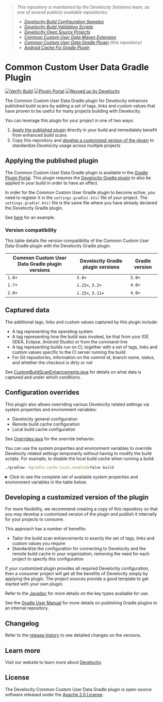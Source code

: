 > _This repository is maintained by the Develocity Solutions team, as one of several publicly available repositories:_
> - _[Develocity Build Configuration Samples][develocity-build-config-samples]_
> - _[Develocity Build Validation Scripts][develocity-build-validation-scripts]_
> - _[Develocity Open Source Projects][develocity-oss-projects]_
> - _[Common Custom User Data Maven Extension][ccud-maven-extension]_
> - _[Common Custom User Data Gradle Plugin][ccud-gradle-plugin] (this repository)_
> - _[Android Cache Fix Gradle Plugin][android-cache-fix-plugin]_

# Common Custom User Data Gradle Plugin

[![Verify Build](https://github.com/gradle/common-custom-user-data-gradle-plugin/actions/workflows/build-verification.yml/badge.svg?branch=main)](https://github.com/gradle/common-custom-user-data-gradle-plugin/actions/workflows/build-verification.yml)
[![Plugin Portal](https://img.shields.io/maven-metadata/v?metadataUrl=https://plugins.gradle.org/m2/com/gradle/common-custom-user-data-gradle-plugin/maven-metadata.xml&label=Plugin%20Portal)](https://plugins.gradle.org/plugin/com.gradle.common-custom-user-data-gradle-plugin)
[![Revved up by Develocity](https://img.shields.io/badge/Revved%20up%20by-Develocity-06A0CE?logo=Gradle&labelColor=02303A)](https://ge.solutions-team.gradle.com/scans)

The Common Custom User Data Gradle plugin for Develocity enhances published build scans
by adding a set of tags, links and custom values that have proven to be useful for many projects building with Develocity.

You can leverage this plugin for your project in one of two ways:
1. [Apply the published plugin](#applying-the-published-plugin) directly in your build and immediately benefit from enhanced build scans
2. Copy this repository and [develop a customized version of the plugin](#developing-a-customized-version-of-the-plugin) to standardize Develocity usage across multiple projects

## Applying the published plugin

The Common Custom User Data Gradle plugin is available in the [Gradle Plugin Portal](https://plugins.gradle.org/plugin/com.gradle.common-custom-user-data-gradle-plugin). This
plugin requires the [Develocity Gradle plugin](https://plugins.gradle.org/plugin/com.gradle.develocity) to also be applied in your build in order to have an effect.

In order for the Common Custom User Gradle plugin to become active, you need to register it in the `settings.gradle(.kts)` file of your project. The `settings.gradle(.kts)` file is the same
file where you have already declared the Develocity Gradle plugin.

See [here](settings.gradle.kts) for an example.

### Version compatibility

This table details the version compatibility of the Common Custom User Data Gradle plugin with the Develocity Gradle plugin.

| Common Custom User Data Gradle plugin versions | Develocity Gradle plugin versions        | Gradle version |
| ---------------------------------------------- | ---------------------------------------- | -------------- |
| `1.0+`                                         | `3.0+`                                   | `5.0+`         | 
| `1.7+`                                         | `1.15+`, `3.2+`                          | `4.0+`         |
| `2.0+`                                         | `1.15+`, `3.11+`                         | `4.0+`         |

## Captured data

The additional tags, links and custom values captured by this plugin include:
- A tag representing the operating system
- A tag representing how the build was invoked, be that from your IDE (IDEA, Eclipse, Android Studio) or from the command-line
- A tag representing builds run on CI, together with a set of tags, links and custom values specific to the CI server running the build
- For Git repositories, information on the commit id, branch name, status, and whether the checkout is dirty or not

See [CustomBuildScanEnhancements.java](./src/main/java/com/gradle/CustomBuildScanEnhancements.java) for details on what data is
captured and under which conditions.

## Configuration overrides

This plugin also allows overriding various Develocity related settings via system properties and environment variables:
- Develocity general configuration
- Remote build cache configuration
- Local build cache configuration

See [Overrides.java](./src/main/java/com/gradle/Overrides.java) for the override behavior.

You can use the system properties and environment variables to override Develocity related settings temporarily without having
to modify the build scripts. For example, to disable the local build cache when running a build:

```bash
./gradlew -Dgradle.cache.local.enabled=false build
```

<details>
  <summary>Click to see the complete set of available system properties and environment variables in the table below. </summary>

### Develocity settings

| Develocity API                  | System property                 | Environment variable            |
|:--------------------------------|:--------------------------------|:--------------------------------|
| develocity.server               | develocity.url                  | DEVELOCITY_URL                  |
| develocity.allowUntrustedServer | develocity.allowUntrustedServer | DEVELOCITY_ALLOWUNTRUSTEDSERVER |

### Local Build Cache settings

| Local Build Cache API                            | System property                                 | Environment variable                            |
|:-------------------------------------------------|:------------------------------------------------|:------------------------------------------------|
| buildCache.local.setEnabled                      | gradle.cache.local.enabled                      | GRADLE_CACHE_LOCAL_ENABLED                      |
| buildCache.local.setPush                         | gradle.cache.local.push                         | GRADLE_CACHE_LOCAL_PUSH                         |
| buildCache.local.setDirectory                    | gradle.cache.local.directory                    | GRADLE_CACHE_LOCAL_DIRECTORY                    |
| buildCache.local.setRemoveUnusedEntriesAfterDays | gradle.cache.local.removeUnusedEntriesAfterDays | GRADLE_CACHE_LOCAL_REMOVEUNUSEDENTRIESAFTERDAYS |

### HTTP Build Cache settings

| HTTP Build Cache API                       | System property                           | Environment variable                      |
|:-------------------------------------------|:------------------------------------------|:------------------------------------------|
| buildCache.remote.setEnabled               | gradle.cache.remote.enabled               | GRADLE_CACHE_REMOTE_ENABLED               |
| buildCache.remote.setPush                  | gradle.cache.remote.push                  | GRADLE_CACHE_REMOTE_PUSH                  |
| buildCache.remote.setAllowUntrustedServer  | gradle.cache.remote.allowUntrustedServer  | GRADLE_CACHE_REMOTE_ALLOWUNTRUSTEDSERVER  |
| buildCache.remote.setAllowInsecureProtocol | gradle.cache.remote.allowInsecureProtocol | GRADLE_CACHE_REMOTE_ALLOWINSECUREPROTOCOL |
| buildCache.remote.setUrl                   | gradle.cache.remote.url                   | GRADLE_CACHE_REMOTE_URL                   |

### Develocity Build Cache settings

| Develocity Build Cache API                 | System property                              | Environment variable                      |
|:-------------------------------------------|:---------------------------------------------|:------------------------------------------|
| buildCache.remote.setEnabled               | gradle.cache.remote.enabled                  | GRADLE_CACHE_REMOTE_ENABLED               |
| buildCache.remote.setPush                  | gradle.cache.remote.push                     | GRADLE_CACHE_REMOTE_PUSH                  |
| buildCache.remote.setAllowUntrustedServer  | gradle.cache.remote.allowUntrustedServer     | GRADLE_CACHE_REMOTE_ALLOWUNTRUSTEDSERVER  |
| buildCache.remote.setAllowInsecureProtocol | gradle.cache.remote.setAllowInsecureProtocol | GRADLE_CACHE_REMOTE_ALLOWINSECUREPROTOCOL |
| buildCache.remote.setServer                | gradle.cache.remote.server                   | GRADLE_CACHE_REMOTE_SERVER                |
| buildCache.remote.setPath                  | gradle.cache.remote.path                     | GRADLE_CACHE_REMOTE_PATH                  |

</details>

## Developing a customized version of the plugin

For more flexibility, we recommend creating a copy of this repository so that you may develop a customized version of the plugin and publish it internally for your projects to consume.

This approach has a number of benefits:
- Tailor the build scan enhancements to exactly the set of tags, links and custom values you require
- Standardize the configuration for connecting to Develocity and the remote build cache in your organization, removing the need for each project to specify this configuration

If your customized plugin provides all required Develocity configuration, then a consumer project will get all the benefits of Develocity simply by applying the plugin. The
project sources provide a good template to get started with your own plugin.

Refer to the [Javadoc](https://docs.gradle.com/enterprise/gradle-plugin/api/) for more details on the key types available for use.

See the [Gradle User Manual](https://docs.gradle.org/current/userguide/publishing_gradle_plugins.html#custom-plugin-repositories) for more details on publishing Gradle plugins to an internal repository.

## Changelog

Refer to the [release history](https://github.com/gradle/common-custom-user-data-gradle-plugin/releases) to see detailed changes on the versions.

## Learn more

Visit our website to learn more about [Develocity][develocity].

## License

The Develocity Common Custom User Data Gradle plugin is open-source software released under the [Apache 2.0 License][apache-license].

[develocity-build-config-samples]: https://github.com/gradle/develocity-build-config-samples
[develocity-build-validation-scripts]: https://github.com/gradle/gradle-enterprise-build-validation-scripts
[develocity-oss-projects]: https://github.com/gradle/develocity-oss-projects
[ccud-gradle-plugin]: https://github.com/gradle/common-custom-user-data-gradle-plugin
[ccud-maven-extension]: https://github.com/gradle/common-custom-user-data-maven-extension
[android-cache-fix-plugin]: https://github.com/gradle/android-cache-fix-gradle-plugin
[develocity]: https://gradle.com/develocity
[apache-license]: https://www.apache.org/licenses/LICENSE-2.0.html
